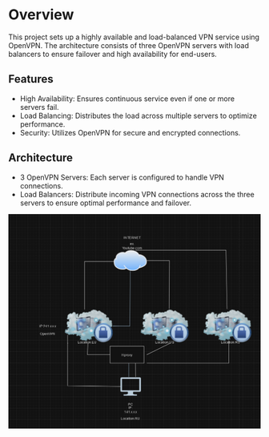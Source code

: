 # **Overview**

This project sets up a highly available and load-balanced VPN service using OpenVPN. The architecture consists of three OpenVPN servers with load balancers to ensure failover and high availability for end-users.

## **Features**

- High Availability: Ensures continuous service even if one or more servers fail.
- Load Balancing: Distributes the load across multiple servers to optimize performance.
- Security: Utilizes OpenVPN for secure and encrypted connections.

## **Architecture**

- 3 OpenVPN Servers: Each server is configured to handle VPN connections.
- Load Balancers: Distribute incoming VPN connections across the three servers to ensure optimal performance and failover.

![Image](https://github.com/tgdebilka/openvpn-balancers/blob/main/diagram.png)

